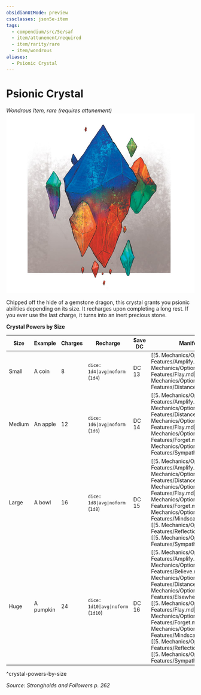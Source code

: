 ```yaml
---
obsidianUIMode: preview
cssclasses: json5e-item
tags:
  - compendium/src/5e/saf
  - item/attunement/required
  - item/rarity/rare
  - item/wondrous
aliases:
  - Psionic Crystal
---
```

# Psionic Crystal
*Wondrous Item, rare (requires attunement)*  
![](https://raw.githubusercontent.com/TheGiddyLimit/homebrew/master/_img/SaF/psionic-crystal.jpg#right)  


Chipped off the hide of a gemstone dragon, this crystal grants you psionic abilities depending on its size. It recharges upon completing a long rest. If you ever use the last charge, it turns into an inert precious stone.

**Crystal Powers by Size**

| Size | Example | Charges | Recharge | Save DC | Manifestations |
|------|---------|---------|----------|---------|----------------|
| Small | A coin | 8 | `dice: 1d4\|avg\|noform` (`1d4`) | DC 13 | [[5. Mechanics/Optional Features/Amplify.md\|Amplify]], [[5. Mechanics/Optional Features/Flay.md\|Flay]], [[5. Mechanics/Optional Features/Distance.md\|Distance]] |
| Medium | An apple | 12 | `dice: 1d6\|avg\|noform` (`1d6`) | DC 14 | [[5. Mechanics/Optional Features/Amplify.md\|Amplify]], [[5. Mechanics/Optional Features/Distance.md\|Distance]], [[5. Mechanics/Optional Features/Flay.md\|Flay]], [[5. Mechanics/Optional Features/Forget.md\|Forget]], [[5. Mechanics/Optional Features/Sympathy.md\|Sympathy]] |
| Large | A bowl | 16 | `dice: 1d8\|avg\|noform` (`1d8`) | DC 15 | [[5. Mechanics/Optional Features/Amplify.md\|Amplify]], [[5. Mechanics/Optional Features/Distance.md\|Distance]], [[5. Mechanics/Optional Features/Flay.md\|Flay]], [[5. Mechanics/Optional Features/Forget.md\|Forget]], [[5. Mechanics/Optional Features/Mindscape.md\|Mindscape]], [[5. Mechanics/Optional Features/Reflection.md\|Reflection]], [[5. Mechanics/Optional Features/Sympathy.md\|Sympathy]] |
| Huge | A pumpkin | 24 | `dice: 1d10\|avg\|noform` (`1d10`) | DC 16 | [[5. Mechanics/Optional Features/Amplify.md\|Amplify]], [[5. Mechanics/Optional Features/Believe.md\|Believe]], [[5. Mechanics/Optional Features/Distance.md\|Distance]], [[5. Mechanics/Optional Features/Elsewhere.md\|Elsewhere]], [[5. Mechanics/Optional Features/Flay.md\|Flay]], [[5. Mechanics/Optional Features/Forget.md\|Forget]], [[5. Mechanics/Optional Features/Mindscape.md\|Mindscape]], [[5. Mechanics/Optional Features/Reflection.md\|Reflection]], [[5. Mechanics/Optional Features/Sympathy.md\|Sympathy]] |
^crystal-powers-by-size

*Source: Strongholds and Followers p. 262*
